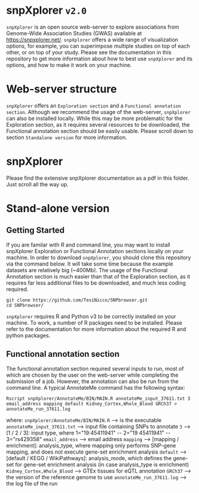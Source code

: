 # snpXplorer `v2.0`
`snpXplorer` is an open source web-server to explore associations from Genome-Wide Association Studies (GWAS) available at https://snpxplorer.net/.
`snpXplorer` offers a wide range of visualization options, for example, you can superimpose multiple studies on top of each other, or on top of your study.
Please see the documentation in this repository to get more information about how to best use `snpXplorer` and its options, and how to make it work on your machine.

# Web-server structure
`snpXplorer` offers an `Exploration section` and a `Functional annotation section`. Although we recommend the usage of the web-server, `snpXplorer` can also be installed locally. While this may be more problematic for the Exploration section, as it requires several resources to be downloaded, the Functional annotation section should be easily usable. Please scroll down to section `Standalone version` for more information.

# snpXplorer
Please find the extensive snpXplorer documentation as a pdf in this folder. Just scroll all the way up.

# Stand-alone version
## Getting Started
If you are familar with R and command line, you may want to install snpXplorer Exploration or Functional Annotation sections locally on your machine. In order to download `snpXplorer`, you should clone this repository via the command below. It will take some time because the example datasets are relatively big (~400Mb). The usage of the Functional Annotation section is much easier than that of the Exploration section, as it requires far less additional files to be downloaded, and much less coding required.

```  
git clone https://github.com/TesiNicco/SNPbrowser.git
cd SNPbrowser/
```

`snpXplorer` requires R and Python v3 to be correctly installed on your machine. To work, a number of R packages need to be installed. Please refer to the documentation for more information about the required R and python packages.

## Functional annotation section
The functional annotation section required several inputs to run, most of which are chosen by the user on the web-server while completing the submission of a job. However, the annotation can also be run from the command line. A typical AnnotateMe command has the following syntax:

```
Rscript snpXplorer/AnnotateMe/BIN/MAIN.R annotateMe_input_37611.txt 3 email_address mapping default Kidney_Cortex,Whole_Blood GRCh37 > annotateMe_run_37611.log
```

where:
`snpXplorer/AnnotateMe/BIN/MAIN.R` --> is the executable
`annotateMe_input_37611.txt` --> input file containing SNPs to annotate
`3` --> [1 / 2 / 3]: input type, where 1="19:45411941" -- 2="19 45411941" -- 3="rs429358"
`email_address` --> email address
`mapping` --> [mapping / enrichment]: analysis_type, where mapping only performs SNP-gene mapping, and does not execute gene-set enrichment analysis
`default` --> [default / KEGG / WikiPathways]: analysis_mode, which defines the gene-set for gene-set enrichment analysis (in case analysis_type is enrichment)
`Kidney_Cortex,Whole_Blood` --> GTEx tissues for eQTL annotation
`GRCh37` --> the version of the reference genome to use
`annotateMe_run_37611.log` --> the log file of the run
